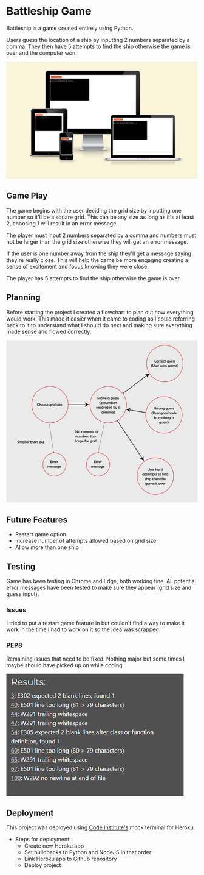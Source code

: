 # Battleship Game

Battleship is a game created entirely using Python. 

Users guess the location of a ship by inputting 2 numbers separated by a comma. They then have 5 attempts to find the ship otherwise the game is over and the computer won.

![Screenshot of game on different devices](assets/images/screens.png)

## Game Play

The game begins with the user deciding the grid size by inputting one number so it'll be a square grid. This can be any size as long as it's at least 2, choosing 1 will result in an error message. 

The player must input 2 numbers separated by a comma and numbers must not be larger than the grid size otherwise they will get an error message.

If the user is one number away from the ship they'll get a message saying they're really close. This will help the game be more engaging creating a sense of excitement and focus knowing they were close.

The player has 5 attempts to find the ship otherwise the game is over.

## Planning

Before starting the project I created a flowchart to plan out how everything would work. This made it easier when it came to coding as I could referring back to it to understand what I should do next and making sure everything made sense and flowed correctly.

![Image of flowchart](assets/images/flowchart.png)

## Future Features

 - Restart game option
 - Increase number of attempts allowed based on grid size
 - Allow more than one ship

## Testing

Game has been testing in Chrome and Edge, both working fine.
All potential error messages have been tested to make sure they appear (grid size and guess input).

### Issues

I tried to put a restart game feature in but couldn't find a way to make it work in the time I had to work on it so the idea was scrapped.

### PEP8

Remaining issues that need to be fixed. Nothing major but some times I maybe should have picked up on while coding.

![PEP8 testing](assets/images/testing.png)

## Deployment

This project was deployed using [Code Institute's](https://codeinstitute.net/) mock terminal for Heroku.

 - Steps for deployment:
    - Create new Heroku app
    - Set buildbacks to Python and NodeJS in that order
    - Link Heroku app to Github repository
    - Deploy project